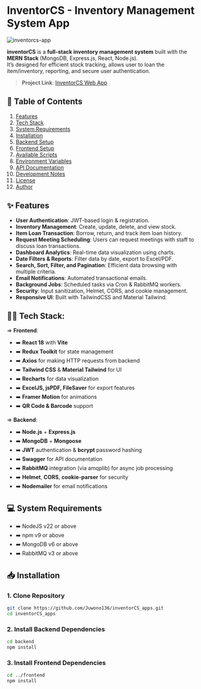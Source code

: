 # InventorCS - Inventory Management System App
![inventorcs-app](https://github.com/user-attachments/assets/55489197-ceda-43c9-b3b9-938ec63a3a7e)


**inventorCS** is a **full-stack inventory management system** built with the **MERN Stack** (MongoDB, Express.js, React, Node.js).  
It’s designed for efficient stock tracking, allows user to loan the item/inventory, reporting, and secure user authentication.

> **Project Link**: [InventorCS Web App](https://inventorcs.csbihub.id/)

## 📑 Table of Contents
1. [Features](#-features)
2. [Tech Stack](#-tech-stack)
3. [System Requirements](#-system-requirements)
4. [Installation](#-installation)
5. [Backend Setup](#-backend-setup)
6. [Frontend Setup](#-frontend-setup)
7. [Available Scripts](#-available-scripts)
9. [Environment Variables](#-environment-variables)
10. [API Documentation](#-api-documentation)
11. [Development Notes](#-development-notes)
12. [License](#-license)
13. [Author](#-author)

## ✨ Features
- **User Authentication**: JWT-based login & registration.
- **Inventory Management**: Create, update, delete, and view stock.
- **Item Loan Transaction**: Borrow, return, and track item loan history.
- **Request Meeting Scheduling**: Users can request meetings with staff to discuss loan transactions.
- **Dashboard Analytics**: Real-time data visualization using charts.
- **Date Filters & Reports**: Filter data by date, export to Excel/PDF.
- **Search, Sort, Filter, and Pagination**: Efficient data browsing with multiple criteria. 
- **Email Notifications**: Automated transactional emails.
- **Background Jobs**: Scheduled tasks via Cron & RabbitMQ workers.
- **Security**: Input sanitization, Helmet, CORS, and cookie management.
- **Responsive UI**: Built with TailwindCSS and Material Tailwind.

## 🧑‍💻 Tech Stack:
=> **Frontend**:
- ➡️ **React 18** with **Vite**
- ➡️ **Redux Toolkit** for state management
- ➡️ **Axios** for making HTTP requests from backend
- ➡️ **Tailwind CSS** & **Material Tailwind** for UI
- ➡️ **Recharts** for data visualization
- ➡️ **ExcelJS, jsPDF, FileSaver** for export features
- ➡️ **Framer Motion** for animations
- ➡️ **QR Code & Barcode** support

=> **Backend**:
- ➡️ **Node.js** + **Express.js**
- ➡️ **MongoDB** + **Mongoose**
- ➡️ **JWT** authentication & **bcrypt** password hashing
- ➡️ **Swagger** for API documentation
- ➡️ **RabbitMQ** integration (via amqplib) for async job processing
- ➡️ **Helmet**, **CORS**, **cookie-parser** for security
- ➡️ **Nodemailer** for email notifications

## 💻 System Requirements
- ➡️ NodeJS v22 or above
- ➡️ npm v9 or above
- ➡️ MongoDB v6 or above
- ➡️ RabbitMQ v3 or above

## 📥 Installation
### **1. Clone Repository**
```bash
git clone https://github.com/Juwono136/inventorCS_apps.git
cd inventorCS_apps
```

### **2. Install Backend Dependencies**
```bash
cd backend
npm install
```

### **3. Install Frontend Dependencies**
```bash
cd ../frontend
npm install
```





